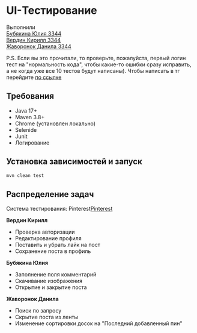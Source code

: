 # UI-Тестирование

Выполнили <br />
[Бубякина Юлия 3344](https://github.com/bubyashek) <br />
[Вердин Кирилл 3344](https://github.com/VerdinKirill) <br />
[Жаворонок Данила 3344](https://github.com/Ledatu) <br />

P.S. Если вы это прочитали, то проверьте, пожалуйста, первый логин тест на "нормальность кода", чтобы какие-то ошибки сразу исправить, а не когда уже все 10 тестов будут написаны). Чтобы написать в тг перейдите [по ссылке](https://t.me/ilovedilucsomuch)

## Требования

- Java 17+
- Maven 3.8+
- Chrome (установлен локально)
- Selenide
- Junit
- Логирование

## Установка зависимостей и запуск

```bash
mvn clean test
```

## Распределение задач

Система тестирования: Pinterest[Pinterest]()<br />

**Вердин Кирилл**

* Проверка авторизации
* Редактирование профиля
* Поставить и убрать лайк на пост
* Сохранение поста в профиль

**Бубякина Юлия**

* Заполнение поля комментарий
* Скачивание изображения
* Открытие и закрытие поста

**Жаворонок Данила**

* Поиск по запросу
* Скрытие поста из ленты
* Изменение сортировки досок на "Последний добавленный пин"
